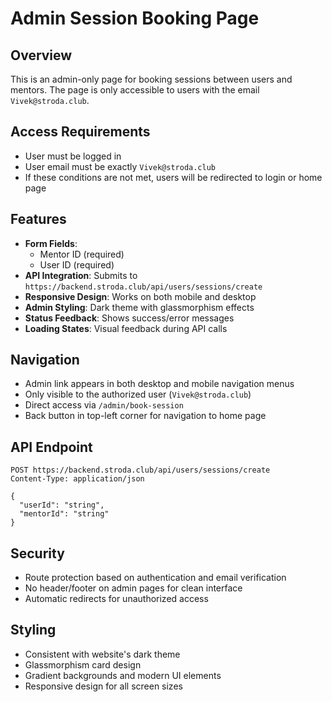 # Admin Session Booking Page

## Overview
This is an admin-only page for booking sessions between users and mentors. The page is only accessible to users with the email `Vivek@stroda.club`.

## Access Requirements
- User must be logged in
- User email must be exactly `Vivek@stroda.club`
- If these conditions are not met, users will be redirected to login or home page

## Features
- **Form Fields**: 
  - Mentor ID (required)
  - User ID (required)
- **API Integration**: Submits to `https://backend.stroda.club/api/users/sessions/create`
- **Responsive Design**: Works on both mobile and desktop
- **Admin Styling**: Dark theme with glassmorphism effects
- **Status Feedback**: Shows success/error messages
- **Loading States**: Visual feedback during API calls

## Navigation
- Admin link appears in both desktop and mobile navigation menus
- Only visible to the authorized user (`Vivek@stroda.club`)
- Direct access via `/admin/book-session`
- Back button in top-left corner for navigation to home page

## API Endpoint
```
POST https://backend.stroda.club/api/users/sessions/create
Content-Type: application/json

{
  "userId": "string",
  "mentorId": "string"
}
```

## Security
- Route protection based on authentication and email verification
- No header/footer on admin pages for clean interface
- Automatic redirects for unauthorized access

## Styling
- Consistent with website's dark theme
- Glassmorphism card design
- Gradient backgrounds and modern UI elements
- Responsive design for all screen sizes 